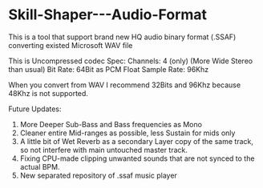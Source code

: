 # Skill-Shaper---Audio-Format
This is a tool that support brand new HQ audio binary format (.SSAF) converting existed Microsoft WAV file

This is Uncompressed codec
Spec:
Channels: 4 (only) (More Wide Stereo than usual)
Bit Rate: 64Bit as PCM Float
Sample Rate: 96Khz

When you convert from WAV I recommend 32Bits and 96Khz because 48Khz is not supported.


Future Updates:
1. More Deeper Sub-Bass and Bass frequencies as Mono
2. Cleaner entire Mid-ranges as possible, less Sustain for mids only
3. A little bit of Wet Reverb as a secondary Layer copy of the same track, so not interfere with main untouched master track.
4. Fixing CPU-made clipping unwanted sounds that are not synced to the actual BPM.
5. New separated repository of .ssaf music player
